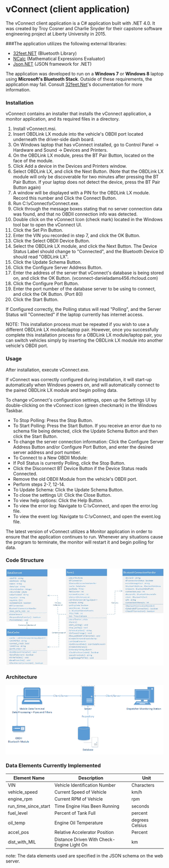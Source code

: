 # vConnect (client application)

The vConnect client application is a C# application built with .NET 4.0. It was created by Troy Cosner and Charlie Snyder for their capstone software engineering project at Liberty University in 2015.

###The application utilizes the following external libraries:
  * [32feet.NET][1] (Bluetooth Library)
  * [NCalc][2] (Mathematical Expressions Evaluator)
  * [Json.NET][3] (JSON framework for .NET)
  
The application was developed to run on a **Windows 7** or **Windows 8** laptop using **Microsoft's Bluetooth Stack**. Outside of these requirements, the application may fail.
Consult [32feet.Net][4]'s documentation for more information.  
  
### Installation
vConnect contains an installer that installs the vConnect application, a monitor application, and its required files in a directory. 

  1. Install vConnect.msi.
  2. Insert OBDLink LX module into the vehicle's OBDII port located underneath the driver-side dash board.
  3. On Windows laptop that has vConnect installed, go to Control Panel &rarr; Hardware and Sound &rarr; Devices and Printers.
  4. On the OBDLink LX module, press the BT Pair Button, located on the face of the module.
  5. Click Add a device in the Devices and Printers window. 
  6. Select OBDLink LX, and click the Next Button. (Note that the OBDLink LX module will only be discoverable for two minutes after pressing the BT Pair Button. If your laptop does not detect the device, press the BT Pair Button again)
  7. A window will be displayed with a PIN for the OBDLink LX module. Record this number and Click the Connect Button.
  8. Run C:\vConnect\vConnect.exe.
  9. Click through the message boxes stating that no server connection data was found, and that no OBDII connection info was detected.
  10. Double click on the vConnect Icon (check mark) located in the Windows tool bar to open the vConnect UI.
  11. Click the Set Pin Button.
  12. Enter the VIN you recorded in step 7, and click the OK Button.
  13. Click the Select OBDII Device Button.
  14. Select the OBDLink LX module, and click the Next Button. The Device Status Label should change to "Connected", and the Bluetooth Device ID should read "OBDLink LX".
  15. Click the Update Schema Button.
  16. Click the Configure Server Address Button.
  17. Enter the address of the server that vConnect's database is being stored on, and click the OK Button. (vconnect-danieladams456.rhcloud.com)
  18. Click the Configure Port Button.
  19. Enter the port number of the database server to be using to connect, and click the OK Button. (Port 80) 
  20. Click the Start Button.
 
If Configured correctly, the Polling status will read "Polling", and the Server Status will "Connected" if the laptop currently has internet access. 

NOTE: This installation process must be repeated if you wish to use a different OBDLink LX module/laptop pair. However, once you successfully complete this installation process for a OBDLink LX module/laptop pair, you can switch vehicles simply by inserting the OBDLink LX module into another vehicle's OBDII port.

  
  
### Usage
After installation, execute vConnect.exe.

If vConnect was correctly configured during installation, it will start-up automatically when Windows powers on, and will automatically connect to the paired OBDLink LX module and begin polling data.

To change vConnect's configuration settings, open up the Settings UI by double-clicking on the vConnect icon (green checkmark) in the Windows Taskbar.

  * To Stop Polling: Press the Stop Button.
  * To Start Polling: Press the Start Button. If you receive an error due to no schema file being detected, click the Update Schema Button and then click the Start Button.
  * To change the server connection information: Click the Configure Server Address Button and/or Configure Port Button, and enter the desired server address and port number.
  * To Connect to a New OBDII Module: 
 * If Poll Status is currently Polling, click the Stop Button.
 * Click the Disconnect BT Device Button if the Device Status reads Connected.
 * Remove the old OBDII Module from the vehicle's OBDII port.
 * Perform steps 2-7, 12-14.
  * To Update Schema: Click the Update Schema Button.
  * To close the settings UI: Click the Close Button.
  * To view help options: Click the Help Button.
  * To view the error log: Navigate to C:\vConnect, and open the error.log file.
  * To view the event log: Navigate to C:\vConnect, and open the event.log file.

The latest version of vConnect utilizes a Monitor application in order to ensure that the application continues to run. Whenever any situations cause the program to terminate, the monitor will restart it and begin polling for data.

### Code Structure
![alt text](vConnect/Images/classDiagram.jpg)

### Architecture
![alt text](vConnect/Images/architecture.png)

### Data Elements Currently Implemented
| Element Name | Description | Unit |
| ------------ | ----------- | ---- |
| VIN | Vehicle Identification Number | Characters |
| vehicle_speed | Current Speed of Vehicle | km/h |
| engine_rpm | Current RPM of Vehicle | rpm |
| run_time_since_start | Time Engine Has Been Running | seconds |
| fuel_level | Percent of Tank Full | percent |
| oil_temp | Engine Oil Temperature | degrees Celsius |
| accel_pos | Relative Accelerator Position | Percent |
| dist_with_MIL | Distance Driven With Check-Engine Light On | km |
note: The data elements used are specified in the JSON schema on the web server.  
  
[1]: https://32feet.codeplex.com/
[2]: https://ncalc.codeplex.com/
[3]: http://www.newtonsoft.com/json
[4]: https://32feet.codeplex.com/wikipage?title=Supported%20Hardware%20and%20Software